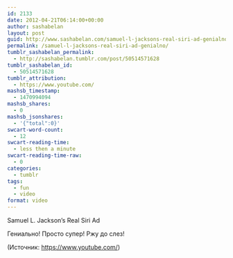 ```yaml
---
id: 2133
date: 2012-04-21T06:14:00+00:00
author: sashabelan
layout: post
guid: http://www.sashabelan.com/samuel-l-jacksons-real-siri-ad-genialno/
permalink: /samuel-l-jacksons-real-siri-ad-genialno/
tumblr_sashabelan_permalink:
  - http://sashabelan.tumblr.com/post/50514571628
tumblr_sashabelan_id:
  - 50514571628
tumblr_attribution:
  - https://www.youtube.com/
mashsb_timestamp:
  - 1470994094
mashsb_shares:
  - 0
mashsb_jsonshares:
  - '{"total":0}'
swcart-word-count:
  - 12
swcart-reading-time:
  - less then a minute
swcart-reading-time-raw:
  - 0
categories:
  - tumblr
tags:
  - fun
  - video
format: video
---
```

Samuel L. Jackson&rsquo;s Real Siri Ad 

Гениально! Просто супер! Ржу до слез!

<div class="attribution">
  (<span>Источник:</span> <a href="https://www.youtube.com/">https://www.youtube.com/</a>)
</div>